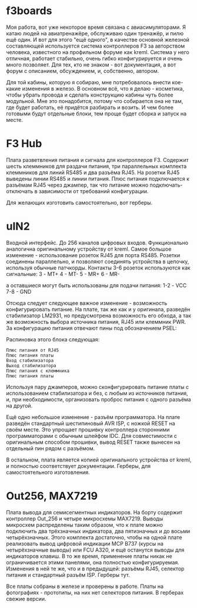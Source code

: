 # f3boards
Моя работа, вот уже некоторое время связана с авиасимуляторами. Я катаю людей на авиатренажёре, обслуживаю один тренажёр, и пилю ещё один. И вот для этого "ещё одного", в качестве основной железной составляющей используется система контроллеров F3 за авторством человека, известного на профильном форуме как kreml. Система у него отличная, работает стабильно, очень гибко конфигурируется и очень много позволяет. Для тех, кто не знаком - вот документация, а вот форум с описанием, обсуждением, и, собственно, автором.

Для той кабины, которую я собираю, мне потребовалось внести кое-какие изменения в железо. В основном всё, что я делаю - косметика, чтобы убрать провода и сделать конструкцию кабины чуть более модульной. Мне это понадобится, потому что собирается она не там, где будет работать, её придётся разбирать и возить. И чем более готовыми будут отдельные блоки, тем проще будет сборка и запуск на месте.
# F3 Hub

Плата разветвления питания и сигнала для контроллеров F3. Содержит шесть клеммников для раздачи питания, три параллельных комплекта клеммников для линий RS485 и два разъёма RJ45. На розетки RJ45 выведены линии RS485 и линии питания. Плюс питания подключается к разъёмам RJ45 через джампер, так что питание можно подключать-отключать в зависимости от требований конфигурации.

Для желающих изготовить самостоятельно, вот герберы.
# uIN2

Входной интерфейс. До 256 каналов цифровых входов. Функционально аналогична оригинальному устройству от kreml. Самое большое изменение - использование розеток RJ45 для порта RS485. Розетки соединены параллельно, и позволяют соединять устройства в цепочку, используя обычные патчкорды. Контакты 3-6 розеток используются как сигнальные:
3 - MT+
4 - MT-
5 - MR+
6 - MR-

а оставшиеся могут быть использованы для подачи питания:
1-2 - VCC
7-8 - GND

Отсюда следует следующее важное изменение - возможность конфигурировать питание. На плате, так же как и у оригинала, разведён стабилизатор LM2931, но предусмотрена возможность его обхода, а так же возможность выбора источника питания, RJ45 или клеммник PWR. За конфигурацию питания отвечают пины под обозначением PSEL:

Распиновка этого блока следующая:

    Плюс питания от RJ45
    Плюс питания платы
    Вход стабилизатора
    Выход стабилизатора
    Плюс питания с клеммника
    Плюс питания платы 

Используя пару джамперов, можно сконфигурировать питание платы с использованием стабилизатора и без, с любым из источников питания, и, при необходимости, организовать проброс питания с одного разъёма на другой.

Ещё одно небольшое изменение - разъём программатора. На плате разведён стандартный шестипиновый AVR ISP, с ножкой RESET на своём месте. Это упрощает прошивку контроллера сторонними программаторами с обычным шлейфом IDC. Для совместимости с оригинальным способом прошивки, вывод RESET также вынесен на отдельный пин рядом с разъёмом.

В остальном, плата является копией оригинального устройства от kreml, и полностью соответствует документации. Герберы, для самостоятельного изготовления.
# Out256, MAX7219

Плата вывода для семисегментных индикаторов. На борту содержит контроллер Out_256 и четыре микросхемы MAX7219. Выводы микросхем распределены таким образом, что к плате можно подключить два трёхзначных индикатора, два пятизначных и до восьми четырёхзначных. Этого комплекта достаточно, чтобы на одной плате реализовать вывод цифровой индикации MCP B737 (курсы на четырёхзначные выводы) или FCU A320, и ещё останутся выводы для индикаторов клавиш. В то же время, применение платы никак не ограничивается этими панелями, она полностью конфигурируемая. Изменения в ней те же, что и в предыдущей: разъёмы RJ45, селектор питания и стандартный разъём ISP. Герберы тут.

Все платы собраны в железе и проверены в работе. Платы на фотографиях - прототипы, на них нет селекторов питания. В герберах свежие версии.
